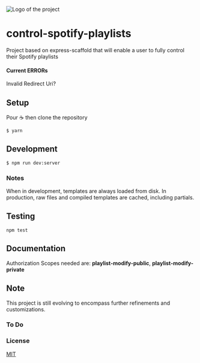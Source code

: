 ![Logo of the project](./images/logo.sample.png)

# control-spotify-playlists

Project based on express-scaffold that will enable a user to fully control their Spotify playlists

#### Current ERRORs

Invalid Redirect Uri?

## Setup

Pour ☕️ then clone the repository

```
$ yarn
```

## Development

```
$ npm run dev:server
```

### Notes

When in development, templates are always loaded from disk. In production, raw files and compiled templates are cached, including partials.

## Testing

```
npm test
```

## Documentation

Authorization Scopes needed are: **playlist-modify-public**, **playlist-modify-private**


## Note

This project is still evolving to encompass further refinements and customizations.

### To Do

### License

[MIT](LICENSE.md)
